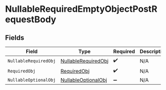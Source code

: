 # NullableRequiredEmptyObjectPostRequestBody


## Fields

| Field                                                                 | Type                                                                  | Required                                                              | Description                                                           |
| --------------------------------------------------------------------- | --------------------------------------------------------------------- | --------------------------------------------------------------------- | --------------------------------------------------------------------- |
| `NullableRequiredObj`                                                 | [NullableRequiredObj](../../Models/Operations/NullableRequiredObj.md) | :heavy_check_mark:                                                    | N/A                                                                   |
| `RequiredObj`                                                         | [RequiredObj](../../Models/Operations/RequiredObj.md)                 | :heavy_check_mark:                                                    | N/A                                                                   |
| `NullableOptionalObj`                                                 | [NullableOptionalObj](../../Models/Operations/NullableOptionalObj.md) | :heavy_minus_sign:                                                    | N/A                                                                   |